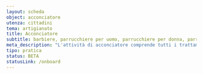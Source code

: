 ```yaml
---
layout: scheda
object: acconciatore
utenza: cittadini
tema: artigianato
title: Acconciatore
subtitle: barbiere, parrucchiere per uomo, parrucchiere per donna, parrucchiere misto, coiffeur, salone
meta_description: "L'attività di acconciatore comprende tutti i trattamenti e i servizi volti a modificare, migliorare, mantenere e proteggere l'aspetto estetico dei capelli"
tipo: pratica
status: BETA
statusLink: /onboard
---
```

